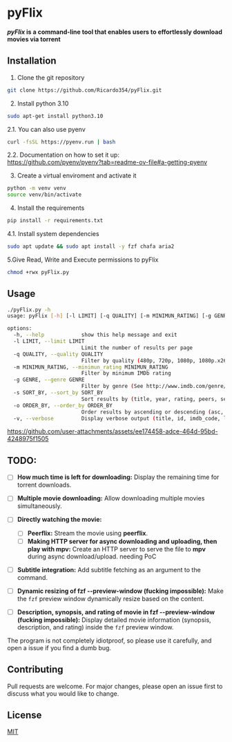 # pyFlix

   **_pyFlix_ is a command-line tool that enables users to effortlessly download movies via torrent**

## Installation

1. Clone the git repository
```bash
git clone https://github.com/Ricardo354/pyFlix.git
``` 

2. Install python 3.10

```bash
sudo apt-get install python3.10
```

2.1. You can also use pyenv

```bash
curl -fsSL https://pyenv.run | bash
```

2.2. Documentation on how to set it up:\
https://github.com/pyenv/pyenv?tab=readme-ov-file#a-getting-pyenv


3. Create a virtual enviroment and activate it
```bash
python -m venv venv
source venv/bin/activate
```

4. Install the requirements
```bash
pip install -r requirements.txt
```

4.1. Install system dependencies
```bash
sudo apt update && sudo apt install -y fzf chafa aria2
```

5.Give Read, Write and Execute permissions to pyFlix
```bash
chmod +rwx pyFlix.py
```
## Usage

```bash
./pyFlix.py -h                                                                                                                                                                            
usage: pyFlix [-h] [-l LIMIT] [-q QUALITY] [-m MINIMUN_RATING] [-g GENRE] [-s SORT_BY] [-o ORDER_BY] [-w WITH_RT_RATINGS] [-v]

options:
  -h, --help            show this help message and exit
  -l LIMIT, --limit LIMIT
                        Limit the number of results per page
  -q QUALITY, --quality QUALITY
                        Filter by quality (480p, 720p, 1080p, 1080p.x265, 2160p, 3D)
  -m MINIMUN_RATING, --minimun_rating MINIMUN_RATING
                        Filter by minimum IMDb rating
  -g GENRE, --genre GENRE
                        Filter by genre (See http://www.imdb.com/genre/ for full list)
  -s SORT_BY, --sort_by SORT_BY
                        Sort results by (title, year, rating, peers, seeds, download_count, like_count, date_added)
  -o ORDER_BY, --order_by ORDER_BY
                        Order results by ascending or descending (asc, desc)
  -v, --verbose         Display verbose output (title, id, imdb_code, lang, qualities)
```

https://github.com/user-attachments/assets/ee174458-adce-464d-95bd-4248975f1505

## TODO:

- [ ] **How much time is left for downloading:** Display the remaining time for torrent downloads.
  
- [ ] **Multiple movie downloading:** Allow downloading multiple movies simultaneously.

- [ ] **Directly watching the movie:**
  - [ ] **Peerflix:** Stream the movie using **peerflix**.
  - [ ] **Making HTTP server for async downloading and uploading, then play with mpv:** Create an HTTP server to serve the file to **mpv** during async download/upload. needing PoC

- [ ] **Subtitle integration:** Add subtitle fetching as an argument to the command.


- [ ] **Dynamic resizing of fzf --preview-window (fucking impossible):** Make the `fzf` preview window dynamically resize based on the content.

- [ ] **Description, synopsis, and rating of movie in fzf --preview-window (fucking impossible):** Display detailed movie information (synopsis, description, and rating) inside the `fzf` preview window.


The program is not completely idiotproof, so please use it carefully, and open a issue if you find a dumb bug.

## Contributing

Pull requests are welcome. For major changes, please open an issue first
to discuss what you would like to change.


## License

[MIT](https://choosealicense.com/licenses/mit/)
